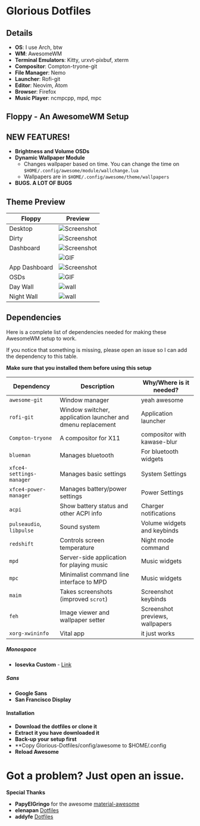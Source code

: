# Glorious Dotfiles

## Details
+ **OS**: I use Arch, btw
+ **WM**: AwesomeWM
+ **Terminal Emulators**: Kitty, urxvt-pixbuf, xterm
+ **Compositor**: Compton-tryone-git
+ **File Manager**: Nemo
+ **Launcher**: Rofi-git
+ **Editor**: Neovim, Atom
+ **Browser**: Firefox
+ **Music Player**: ncmpcpp, mpd, mpc

## Floppy - An AwesomeWM Setup

## NEW FEATURES!
+ **Brightness and Volume OSDs**
+ **Dynamic Wallpaper Module**
  - Changes wallpaper based on time. You can change the time on `$HOME/.config/awesome/module/wallchange.lua`
  - Wallpapers are in `$HOME/.config/awesome/theme/wallpapers`
+ **BUGS. A LOT OF BUGS**

## Theme Preview  

| Floppy | Preview |
| --- | --- |
| Desktop | ![Screenshot](https://github.com/ilovecookieee/Glorious-Dotfiles/blob/master/desktop.png) |
| Dirty | ![Screenshot](https://github.com/ilovecookieee/Glorious-Dotfiles/blob/master/dirty.png)   |
| Dashboard | ![Screenshot](https://github.com/ilovecookieee/Glorious-Dotfiles/blob/master/dashboard.png) |
|  | ![GIF](https://github.com/ilovecookieee/Glorious-Dotfiles/blob/master/dashboardinaction.gif) |
| App Dashboard | ![Screenshot](https://github.com/ilovecookieee/Glorious-Dotfiles/blob/master/application-dashboard.png) |
| OSDs | ![GIF](https://github.com/ilovecookieee/Glorious-Dotfiles/blob/master/OSDs.gif) |
| Day Wall | ![wall](https://github.com/ilovecookieee/Glorious-Dotfiles/blob/master/day-wallpaper.jpg)  
| Night Wall | ![wall](https://github.com/ilovecookieee/Glorious-Dotfiles/blob/master/night-wallpaper.jpg)  


## Dependencies
Here is a complete list of dependencies needed for making these AwesomeWM setup to work.

If you notice that something is missing, please open an issue so I can add the dependency to this table.

**Make sure that you installed them before using this setup**  

| Dependency | Description | Why/Where is it needed? |
| --- | --- | --- |
| `awesome-git` | Window manager | yeah awesome |
| `rofi-git` | Window switcher, application launcher and dmenu replacement | Application launcher |
| `Compton-tryone` | A compositor for X11 | compositor with kawase-blur |
| `blueman` | Manages bluetooth | For bluetooth widgets |
| `xfce4-settings-manager` | Manages basic settings | System Settings |
| `xfce4-power-manager` | Manages battery/power settings | Power Settings |
| `acpi` | Show battery status and other ACPI info | Charger notifications |
| `pulseaudio`, `libpulse` | Sound system | Volume widgets and keybinds |
| `redshift` | Controls screen temperature | Night mode command |
| `mpd` | Server-side application for playing music | Music widgets |
| `mpc` | Minimalist command line interface to MPD | Music widgets |
| `maim` | Takes screenshots (improved `scrot`) | Screenshot keybinds |
| `feh` | Image viewer and wallpaper setter | Screenshot previews, wallpapers |
| `xorg-xwininfo` | Vital app | it just works |



##### Monospace
+ **Iosevka Custom** - [Link](https://github.com/elenapan/dotfiles/)


##### Sans
+ **Google Sans**
+ **San Francisco Display**

#### Installation
+ **Download the dotfiles or clone it**
+ **Extract it you have downloaded it**
+ **Back-up your setup first**
+ **Copy Glorious-Dotfiles/config/awesome to $HOME/.config
+ **Reload Awesome**

# Got a problem? Just open an issue.

**Special Thanks**
+ **PapyElGringo** for the awesome [material-awesome](https://github.com/PapyElGringo/material-awesome)
+ **elenapan** [Dotfiles](https://github.com/elenapan/dotfiles)
+ **addyfe** [Dotfiles](https://github.com/addy-dclxvi/almighty-dotfiles)
